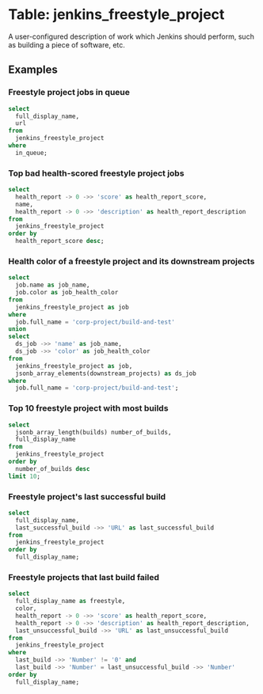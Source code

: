 # Table: jenkins_freestyle_project

A user-configured description of work which Jenkins should perform, such as building a piece of software, etc.

## Examples

### Freestyle project jobs in queue

```sql
select
  full_display_name,
  url
from
  jenkins_freestyle_project
where
  in_queue;
```

### Top bad health-scored freestyle project jobs

```sql
select
  health_report -> 0 ->> 'score' as health_report_score,
  name,
  health_report -> 0 ->> 'description' as health_report_description
from
  jenkins_freestyle_project
order by 
  health_report_score desc;
```

### Health color of a freestyle project and its downstream projects

```sql
select
  job.name as job_name,
  job.color as job_health_color
from
  jenkins_freestyle_project as job
where
  job.full_name = 'corp-project/build-and-test'
union
select
  ds_job ->> 'name' as job_name,
  ds_job ->> 'color' as job_health_color
from
  jenkins_freestyle_project as job,
  jsonb_array_elements(downstream_projects) as ds_job
where
  job.full_name = 'corp-project/build-and-test';
```

### Top 10 freestyle project with most builds

```sql
select
  jsonb_array_length(builds) number_of_builds,
  full_display_name
from
  jenkins_freestyle_project
order by
  number_of_builds desc
limit 10;
```

### Freestyle project's last successful build

```sql
select
  full_display_name,
  last_successful_build ->> 'URL' as last_successful_build
from
  jenkins_freestyle_project
order by
  full_display_name;
```

### Freestyle projects that last build failed

```sql
select
  full_display_name as freestyle,
  color,
  health_report -> 0 ->> 'score' as health_report_score,
  health_report -> 0 ->> 'description' as health_report_description,
  last_unsuccessful_build ->> 'URL' as last_unsuccessful_build
from
  jenkins_freestyle_project
where
  last_build ->> 'Number' != '0' and
  last_build ->> 'Number' = last_unsuccessful_build ->> 'Number'
order by
  full_display_name;
```
